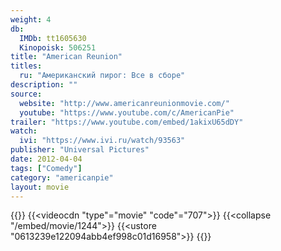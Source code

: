 ```yaml
---
weight: 4
db:
  IMDb: tt1605630
  Kinopoisk: 506251
title: "American Reunion"
titles: 
  ru: "Американский пирог: Все в сборе"
description: ""
source: 
  website: "http://www.americanreunionmovie.com/"
  youtube: "https://www.youtube.com/c/AmericanPie"
trailer: "https://www.youtube.com/embed/1akixU65dDY"
watch:
  ivi: "https://www.ivi.ru/watch/93563"
publisher: "Universal Pictures"
date: 2012-04-04
tags: ["Comedy"]
category: "americanpie"
layout: movie
---
```

{{<players>}}
    {{<videocdn "type"="movie" "code"="707">}}
    {{<collapse "/embed/movie/1244">}}
    {{<ustore "0613239e122094abb4ef998c01d16958">}}
{{</players>}}
